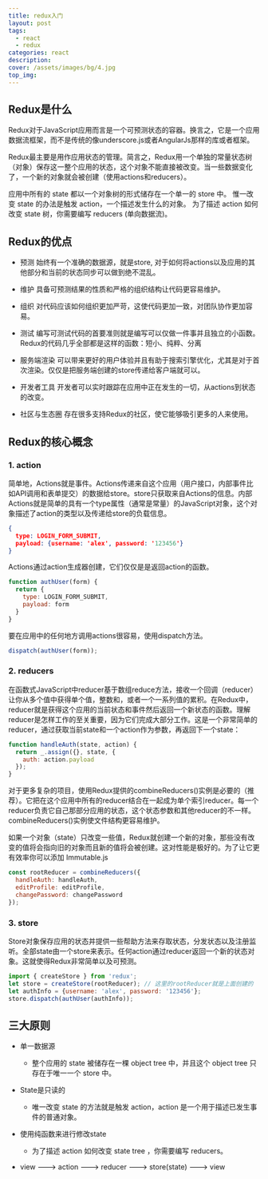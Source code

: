 ```yaml
---
title: redux入门
layout: post
tags: 
  - react
  - redux
categories: react
description: 
cover: /assets/images/bg/4.jpg
top_img: 
---
```


## Redux是什么

Redux对于JavaScript应用而言是一个可预测状态的容器。换言之，它是一个应用数据流框架，而不是传统的像underscore.js或者AngularJs那样的库或者框架。

Redux最主要是用作应用状态的管理。简言之，Redux用一个单独的常量状态树（对象）保存这一整个应用的状态，这个对象不能直接被改变。当一些数据变化了，一个新的对象就会被创建（使用actions和reducers）。

应用中所有的 state 都以一个对象树的形式储存在一个单一的 store 中。 惟一改变 state 的办法是触发 action，一个描述发生什么的对象。 为了描述 action 如何改变 state 树，你需要编写 reducers (单向数据流)。


## Redux的优点

- 预测 始终有一个准确的数据源，就是store, 对于如何将actions以及应用的其他部分和当前的状态同步可以做到绝不混乱。

- 维护 具备可预测结果的性质和严格的组织结构让代码更容易维护。

- 组织 对代码应该如何组织更加严苛，这使代码更加一致，对团队协作更加容易。

- 测试 编写可测试代码的首要准则就是编写可以仅做一件事并且独立的小函数。Redux的代码几乎全部都是这样的函数：短小、纯粹、分离

- 服务端渲染 可以带来更好的用户体验并且有助于搜索引擎优化，尤其是对于首次渲染。仅仅是把服务端创建的store传递给客户端就可以。

- 开发者工具 开发者可以实时跟踪在应用中正在发生的一切，从actions到状态的改变。

- 社区与生态圈 存在很多支持Redux的社区，使它能够吸引更多的人来使用。

## Redux的核心概念

### 1. action

简单地，Actions就是事件。Actions传递来自这个应用（用户接口，内部事件比如API调用和表单提交）的数据给store。store只获取来自Actions的信息。内部Actions就是简单的具有一个type属性（通常是常量）的JavaScript对象，这个对象描述了action的类型以及传递给store的负载信息。

```json
{
  type: LOGIN_FORM_SUBMIT,
  payload: {username: 'alex', password: '123456'}
}
```

Actions通过action生成器创建，它们仅仅是是返回action的函数。

```js
function authUser(form) {
  return {
    type: LOGIN_FORM_SUBMIT,
    payload: form 
  }
}
```

要在应用中的任何地方调用actions很容易，使用dispatch方法。

```js
dispatch(authUser(form));
```

### 2. reducers

在函数式JavaScript中reducer基于数组reduce方法，接收一个回调（reducer）让你从多个值中获得单个值，整数和，或者一个一系列值的累积。在Redux中，reducer就是获得这个应用的当前状态和事件然后返回一个新状态的函数。理解reducer是怎样工作的至关重要，因为它们完成大部分工作。这是一个非常简单的reducer，通过获取当前state和一个action作为参数，再返回下一个state：

```js
function handleAuth(state, action) {
  return _.assign({}, state, {
    auth: action.payload  
  });
}
```

对于更多复杂的项目，使用Redux提供的combineReducers()实例是必要的（推荐）。它把在这个应用中所有的reducer结合在一起成为单个索引reducer。每一个reducer负责它自己那部分应用的状态，这个状态参数和其他reducer的不一样。combineReducers()实例使文件结构更容易维护。

如果一个对象（state）只改变一些值，Redux就创建一个新的对象，那些没有改变的值将会指向旧的对象而且新的值将会被创建。这对性能是极好的。为了让它更有效率你可以添加 Immutable.js

```js
const rootReducer = combineReducers({
  handleAuth: handleAuth,
  editProfile: editProfile,
  changePassword: changePassword
});
```

### 3. store

Store对象保存应用的状态并提供一些帮助方法来存取状态，分发状态以及注册监听。全部state由一个store来表示。任何action通过reducer返回一个新的状态对象。这就使得Redux非常简单以及可预测。

```js
import { createStore } from 'redux';
let store = createStore(rootReducer); // 这里的rootReducer就是上面创建的
let authInfo = {username: 'alex', password: '123456'};
store.dispatch(authUser(authInfo));
```

## 三大原则

- 单一数据源

  - 整个应用的 state 被储存在一棵 object tree 中，并且这个 object tree 只存在于唯一一个 store 中。

- State是只读的

  - 唯一改变 state 的方法就是触发 action，action 是一个用于描述已发生事件的普通对象。

- 使用纯函数来进行修改state

  - 为了描述 action 如何改变 state tree ，你需要编写 reducers。

- view ---> action ---> reducer ---> store(state) ---> view
